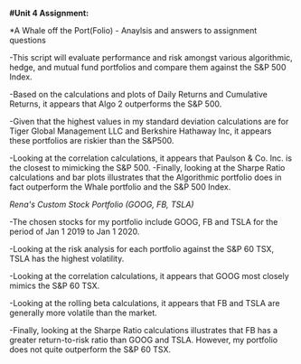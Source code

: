 **#Unit 4 Assignment:**

*A Whale off the Port(Folio) - Anaylsis and answers to assignment questions

-This script will evaluate performance and risk amongst various algorithmic, hedge, and mutual fund portfolios and compare them against the S&P 500 Index.

-Based on the calculations and plots of Daily Returns and Cumulative Returns, it appears that Algo 2 outperforms the S&P 500.

-Given that the highest values in my standard deviation calculations are for Tiger Global Management LLC and Berkshire Hathaway Inc, it appears these portfolios are riskier than the S&P500.

-Looking at the correlation calculations, it appears that Paulson & Co. Inc. is the closest to mimicking the S&P 500.
-Finally, looking at the Sharpe Ratio calculations and bar plots illustrates that the Algorithmic portfolio does in fact outperform the Whale portfolio and the S&P 500 Index.


*Rena's Custom Stock Portfolio (GOOG, FB, TSLA)*

-The chosen stocks for my portfolio include GOOG, FB and TSLA for the period of Jan 1 2019 to Jan 1 2020.

-Looking at the risk analysis for each portfolio against the S&P 60 TSX, TSLA has the highest volatility.

-Looking at the correlation calculations, it appears that GOOG most closely mimics the S&P 60 TSX.

-Looking at the rolling beta calculations, it appears that FB and TSLA are generally more volatile than the market.

-Finally, looking at the Sharpe Ratio calculations illustrates that FB has a greater return-to-risk ratio than GOOG and TSLA. However, my portfolio does not quite outperform the S&P 60 TSX.
